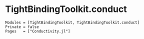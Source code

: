 # TightBindingToolkit.conduct

```@autodocs
Modules = [TightBindingToolkit, TightBindingToolkit.conduct]
Private = false
Pages   = ["Conductivity.jl"]
```